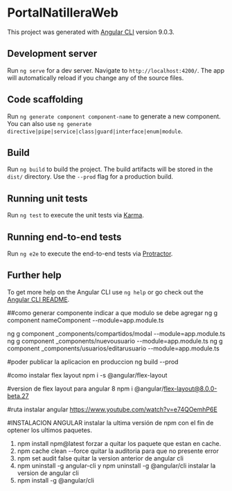 # PortalNatilleraWeb

This project was generated with [Angular CLI](https://github.com/angular/angular-cli) version 9.0.3.

## Development server

Run `ng serve` for a dev server. Navigate to `http://localhost:4200/`. The app will automatically reload if you change any of the source files.

## Code scaffolding

Run `ng generate component component-name` to generate a new component. You can also use `ng generate directive|pipe|service|class|guard|interface|enum|module`.

## Build

Run `ng build` to build the project. The build artifacts will be stored in the `dist/` directory. Use the `--prod` flag for a production build.

## Running unit tests

Run `ng test` to execute the unit tests via [Karma](https://karma-runner.github.io).

## Running end-to-end tests

Run `ng e2e` to execute the end-to-end tests via [Protractor](http://www.protractortest.org/).

## Further help

To get more help on the Angular CLI use `ng help` or go check out the [Angular CLI README](https://github.com/angular/angular-cli/blob/master/README.md).

##como generar componente indicar a que modulo se debe agregar
ng g component nameComponent --module=app.module.ts

ng g component _components/compartidos/modal --module=app.module.ts
ng g component _components/nuevousuario --module=app.module.ts
ng g component _components/usuarios/editarusuario --module=app.module.ts

#poder publicar la aplicacion en produccion
ng build --prod

#como instalar flex layout
npm i -s @angular/flex-layout

#version de flex layout para angular 8
npm i @angular/flex-layout@8.0.0-beta.27

#ruta instalar angular
https://www.youtube.com/watch?v=e74QOemhP6E

#INSTALACION ANGULAR
instalar la ultima versión de npm con el fin de optener los ultimos paquetes.
1. npm install npm@latest
forzar a quitar los paquete que estan en cache.
2. npm cache clean --force
quitar la auditoria para que no presente error
3. npm set audit false
quitar la version anterior de angular cli
4. npm uninstall -g angular-cli y npm uninstall -g @angular/cli
instalar la version de angular cli
5. npm install -g @angular/cli